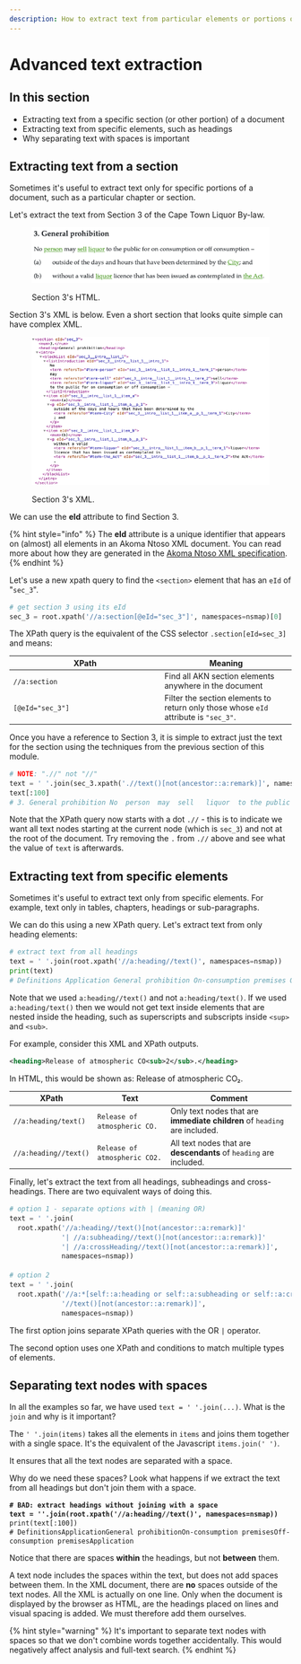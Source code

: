 ```yaml
---
description: How to extract text from particular elements or portions of a document.
---
```


# Advanced text extraction

## In this section

* Extracting text from a specific section (or other portion) of a document
* Extracting text from specific elements, such as headings
* Why separating text with spaces is important

## Extracting text from a section

Sometimes it's useful to extract text only for specific portions of a document, such as a particular chapter or section.

Let's extract the text from Section 3 of the Cape Town Liquor By-law.

<figure><img src="../../.gitbook/assets/image (3).png" alt=""><figcaption><p>Section 3's HTML.</p></figcaption></figure>

Section 3's XML is below. Even a short section that looks quite simple can have complex XML.

<figure><img src="../../.gitbook/assets/image (5).png" alt=""><figcaption><p>Section 3's XML.</p></figcaption></figure>

We can use the **eId** attribute to find Section 3.

{% hint style="info" %}
The **eId** attribute is a unique identifier that appears on (almost) all elements in an Akoma Ntoso XML document. You can read more about how they are generated in the [Akoma Ntoso XML specification](https://docs.oasis-open.org/legaldocml/akn-nc/v1.0/os/akn-nc-v1.0-os.html#\_Toc531692303).&#x20;
{% endhint %}

Let's use a new xpath query to find the `<section>` element that has an `eId` of "`sec_3`".

```python
# get section 3 using its eId
sec_3 = root.xpath('//a:section[@eId="sec_3"]', namespaces=nsmap)[0]
```

The XPath query is the equivalent of the CSS selector `.section[eId=sec_3]` and means:

<table><thead><tr><th width="256">XPath</th><th>Meaning</th></tr></thead><tbody><tr><td><code>//a:section</code></td><td>Find all AKN section elements anywhere in the document</td></tr><tr><td><code>[@eId="sec_3"]</code></td><td>Filter the section elements to return only those whose <code>eId</code> attribute is <code>"sec_3"</code>.</td></tr></tbody></table>

Once you have a reference to Section 3, it is simple to extract just the text for the section using the techniques from the previous section of this module.

```python
# NOTE: ".//" not "//"
text = ' '.join(sec_3.xpath('.//text()[not(ancestor::a:remark)]', namespaces=nsmap))
text[:100]
# 3. General prohibition No  person  may  sell   liquor  to the public for on consumption or off consu
```

Note that the XPath query now starts with a dot `.//` - this is to indicate we want all text nodes starting at the current node (which is `sec_3`) and not at the root of the document. Try removing the `.` from `.//` above and see what the value of `text` is afterwards.

## Extracting text from specific elements

Sometimes it's useful to extract text only from specific elements. For example, text only in tables, chapters, headings or sub-paragraphs.

We can do this using a new XPath query. Let's extract text from only heading elements:

```python
# extract text from all headings
text = ' '.join(root.xpath('//a:heading//text()', namespaces=nsmap))
print(text)
# Definitions Application General prohibition On-consumption premises Off-consumption premises Applica
```

Note that we used `a:heading//text()` and not `a:heading/text()`. If we used `a:heading/text()` then we would not get text inside elements that are nested inside the heading, such as superscripts and subscripts inside `<sup>` and `<sub>`.

For example, consider this XML and XPath outputs.

```xml
<heading>Release of atmospheric CO<sub>2</sub>.</heading>
```

In HTML, this would be shown as: Release of atmospheric CO₂.

| XPath                 | Text                          | Comment                                                                     |
| --------------------- | ----------------------------- | --------------------------------------------------------------------------- |
| `//a:heading/text()`  | `Release of atmospheric CO.`  | Only text nodes that are **immediate children** of  `heading` are included. |
| `//a:heading//text()` | `Release of atmospheric CO2.` | All text nodes that are **descendants** of  `heading` are included.         |

Finally, let's extract the text from all headings, subheadings and cross-headings. There are two equivalent ways of doing this.

```python
# option 1 - separate options with | (meaning OR)
text = ' '.join(
  root.xpath('//a:heading//text()[not(ancestor::a:remark)]'
             '| //a:subheading//text()[not(ancestor::a:remark)]'
             '| //a:crossHeading//text()[not(ancestor::a:remark)]',
             namespaces=nsmap))

# option 2
text = ' '.join(
  root.xpath('//a:*[self::a:heading or self::a:subheading or self::a:crossHeading]'
             '//text()[not(ancestor::a:remark)]',
             namespaces=nsmap))
```

The first option joins separate XPath queries with the OR `|` operator.

The second option uses one XPath and conditions to match multiple types of elements.

## Separating text nodes with spaces

In all the examples so far, we have used `text = ' '.join(...)`. What is the `join` and why is it important?

The `' '.join(items)` takes all the elements in `items` and joins them together with a single space. It's the equivalent of the Javascript `items.join(' ')`.&#x20;

It ensures that all the text nodes are separated with a space.

Why do we need these spaces? Look what happens if we extract the text from all headings but don't join them with a space.

<pre class="language-python"><code class="lang-python"><strong># BAD: extract headings without joining with a space
</strong><strong>text = ''.join(root.xpath('//a:heading//text()', namespaces=nsmap))
</strong>print(text[:100])
# DefinitionsApplicationGeneral prohibitionOn-consumption premisesOff-consumption premisesApplication 
</code></pre>

Notice that there are spaces **within** the headings, but not **between** them.

A text node includes the spaces within the text, but does not add spaces between them. In the XML document, there are **no** spaces outside of the text nodes. All the XML is actually on one line. Only when the document is displayed by the browser as HTML, are the headings placed on lines and visual spacing is added. We must therefore add them ourselves.

{% hint style="warning" %}
It's important to separate text nodes with spaces so that we don't combine words together accidentally. This would negatively affect analysis and full-text search.
{% endhint %}
